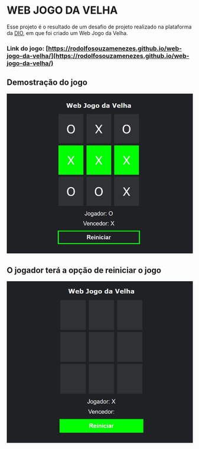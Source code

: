 # WEB JOGO DA VELHA
Esse projeto é o resultado de um desafio de projeto realizado na plataforma da [DIO](https://web.dio.me/project/criando-seu-proprio-jogo-da-velha-com-html-e-javascript/learning/77459b5a-ef9a-4b9f-8806-e76e00a84a97?back=/track/orbi-web-game-developer&tab=undefined&moduleId=undefined), em que foi criado um Web Jogo da Velha.

### __Link do jogo:__ [https://rodolfosouzamenezes.github.io/web-jogo-da-velha/](https://rodolfosouzamenezes.github.io/web-jogo-da-velha/)

## Demostração do jogo
![](./src/img/game.jpeg)

## O jogador terá a opção de reiniciar o jogo
![](./src/img/restart.jpeg)